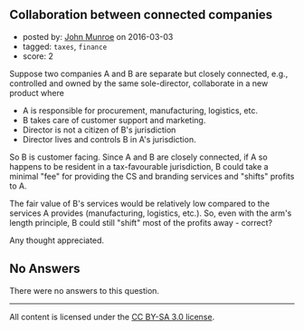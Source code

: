 ## Collaboration between connected companies

- posted by: [John Munroe](https://stackexchange.com/users/6565646/john-munroe) on 2016-03-03
- tagged: `taxes`, `finance`
- score: 2

Suppose two companies A and B are separate but closely connected, e.g., controlled and owned by the same sole-director, collaborate in a new product where

 - A is responsible for procurement, manufacturing, logistics, etc. 
 - B takes care of customer support and marketing.
 - Director is not a citizen of B's jurisdiction
 - Director lives and controls B in A's jurisdiction.

So B is customer facing. Since A and B are closely connected, if A so happens to be resident in a tax-favourable jurisdiction, B could take a minimal "fee" for providing the CS and branding services and "shifts" profits to A.

The fair value of B's services would be relatively low compared to the services A provides (manufacturing, logistics, etc.). So, even with the arm's length principle, B could still "shift" most of the profits away - correct?

Any thought appreciated.

## No Answers

There were no answers to this question.


---

All content is licensed under the [CC BY-SA 3.0 license](https://creativecommons.org/licenses/by-sa/3.0/).

